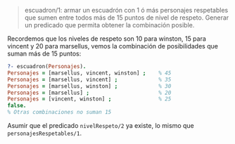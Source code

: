 > escuadron/1: armar un escuadrón con 1 ó más personajes respetables que sumen entre todos más de 
>15 puntos de nivel de respeto. Generar un predicado que permita obtener la combinación posible. 

Recordemos que los niveles de respeto son 10 para winston, 15 para vincent y 20 para marsellus, vemos la combinación de posibilidades que suman más de 15 puntos:

``` prolog
?- escuadron(Personajes).
Personajes = [marsellus, vincent, winston] ;    % 45
Personajes = [marsellus, vincent] ;             % 35
Personajes = [marsellus, winston] ;             % 30
Personajes = [marsellus] ;                      % 20
Personajes = [vincent, winston] ;               % 25
false.                                          
% Otras combinaciones no suman 15
``` 

Asumir que el predicado `nivelRespeto/2` ya existe, lo mismo que `personajesRespetables/1`.
